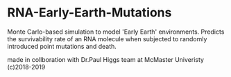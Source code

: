 # RNA-Early-Earth-Mutations
Monte Carlo-based simulation to model 'Early Earth' environments. Predicts the survivability rate of an RNA molecule when subjected to randomly introduced point mutations and death.

made in collboration with Dr.Paul Higgs team at McMaster Univeristy (c)2018-2019
